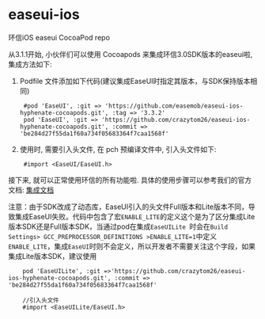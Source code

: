 # easeui-ios


环信iOS easeui  CocoaPod repo

从3.1.1开始, 小伙伴们可以使用 Cocoapods 来集成环信3.0SDK版本的easeui啦, 集成方法如下:

1. Podfile 文件添加如下代码(建议集成EaseUI时指定其版本，与SDK保持版本相同)

		#pod 'EaseUI', :git => 'https://github.com/easemob/easeui-ios-hyphenate-cocoapods.git', :tag => '3.3.2'
		pod 'EaseUI', :git => 'https://github.com/crazytom26/easeui-ios-hyphenate-cocoapods.git', :commit => 'be284d27f55da1f60a734f05683364f7caa1568f'
2. 使用时, 需要引入头文件, 在 pch 预编译文件中, 引入头文件如下:

		#import <EaseUI/EaseUI.h>
		
接下来, 就可以正常使用环信的所有功能啦.
具体的使用步骤可以参考我们的官方文档: [集成文档](http://docs.easemob.com/im/300iosclientintegration/85easeuiguide)

注意：由于SDK改成了动态库，EaseUI引入的头文件Full版本和Lite版本不同，导致集成EaseUI失败。代码中包含了宏`ENABLE_LITE`的定义这个是为了区分集成Lite版本SDK还是Full版本SDK，当通过pod在集成`EaseUILite `时会在`Build Settings> GCC_PREPROCESSOR_DEFINITIONS >ENABLE_LITE=1`中定义`ENABLE_LITE`，集成`EaseUI`时则不会定义，所以开发者不需要关注这个字段，如果集成Lite版本SDK，建议使用

		pod 'EaseUILite', :git =>'https://github.com/crazytom26/easeui-ios-hyphenate-cocoapods.git', :commit => 'be284d27f55da1f60a734f05683364f7caa1568f'
		
		//引入头文件
		#import <EaseUILite/EaseUI.h>
